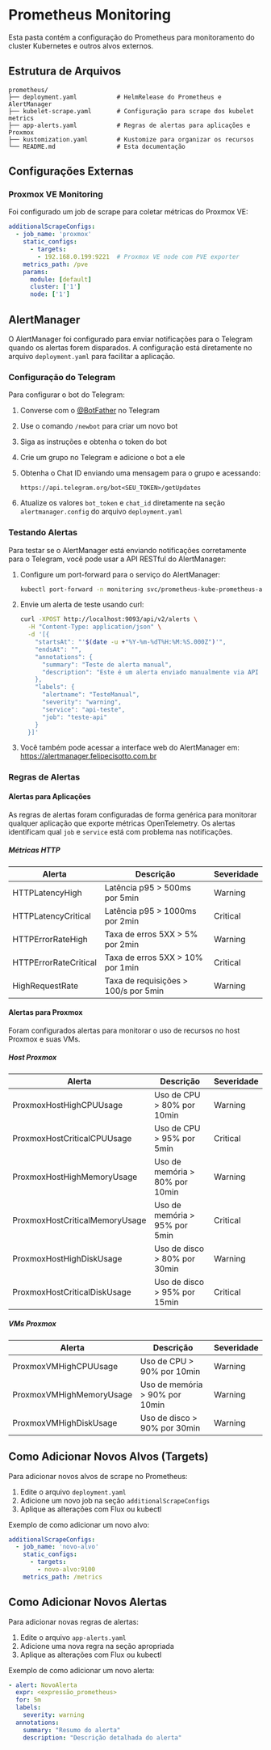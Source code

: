 # Prometheus Monitoring

Esta pasta contém a configuração do Prometheus para monitoramento do cluster Kubernetes e outros alvos externos.

## Estrutura de Arquivos

```text
prometheus/
├── deployment.yaml           # HelmRelease do Prometheus e AlertManager
├── kubelet-scrape.yaml       # Configuração para scrape dos kubelet metrics
├── app-alerts.yaml           # Regras de alertas para aplicações e Proxmox
├── kustomization.yaml        # Kustomize para organizar os recursos
└── README.md                 # Esta documentação
```

## Configurações Externas

### Proxmox VE Monitoring

Foi configurado um job de scrape para coletar métricas do Proxmox VE:

```yaml
additionalScrapeConfigs:
  - job_name: 'proxmox'
    static_configs:
      - targets:
        - 192.168.0.199:9221  # Proxmox VE node com PVE exporter
    metrics_path: /pve
    params:
      module: [default]
      cluster: ['1']
      node: ['1']
```

## AlertManager

O AlertManager foi configurado para enviar notificações para o Telegram quando os alertas forem disparados. A configuração está diretamente no arquivo `deployment.yaml` para facilitar a aplicação.

### Configuração do Telegram

Para configurar o bot do Telegram:

1. Converse com o [@BotFather](https://t.me/botfather) no Telegram
2. Use o comando `/newbot` para criar um novo bot
3. Siga as instruções e obtenha o token do bot
4. Crie um grupo no Telegram e adicione o bot a ele
5. Obtenha o Chat ID enviando uma mensagem para o grupo e acessando:

   ```text
   https://api.telegram.org/bot<SEU_TOKEN>/getUpdates
   ```

6. Atualize os valores `bot_token` e `chat_id` diretamente na seção `alertmanager.config` do arquivo `deployment.yaml`

### Testando Alertas

Para testar se o AlertManager está enviando notificações corretamente para o Telegram, você pode usar a API RESTful do AlertManager:

1. Configure um port-forward para o serviço do AlertManager:
   ```bash
   kubectl port-forward -n monitoring svc/prometheus-kube-prometheus-alertmanager 9093:9093
   ```

2. Envie um alerta de teste usando curl:
   ```bash
   curl -XPOST http://localhost:9093/api/v2/alerts \
     -H "Content-Type: application/json" \
     -d '[{
       "startsAt": "'$(date -u +"%Y-%m-%dT%H:%M:%S.000Z")'",
       "endsAt": "",
       "annotations": {
         "summary": "Teste de alerta manual",
         "description": "Este é um alerta enviado manualmente via API para testar a notificação no Telegram"
       },
       "labels": {
         "alertname": "TesteManual",
         "severity": "warning",
         "service": "api-teste",
         "job": "teste-api"
       }
     }]'
   ```

3. Você também pode acessar a interface web do AlertManager em:
   https://alertmanager.felipecisotto.com.br

### Regras de Alertas

#### Alertas para Aplicações

As regras de alertas foram configuradas de forma genérica para monitorar qualquer aplicação que exporte métricas OpenTelemetry. Os alertas identificam qual `job` e `service` está com problema nas notificações.

##### Métricas HTTP

| Alerta | Descrição | Severidade |
|--------|-----------|------------|
| HTTPLatencyHigh | Latência p95 > 500ms por 5min | Warning |
| HTTPLatencyCritical | Latência p95 > 1000ms por 2min | Critical |
| HTTPErrorRateHigh | Taxa de erros 5XX > 5% por 2min | Warning |
| HTTPErrorRateCritical | Taxa de erros 5XX > 10% por 1min | Critical |
| HighRequestRate | Taxa de requisições > 100/s por 5min | Warning |

#### Alertas para Proxmox

Foram configurados alertas para monitorar o uso de recursos no host Proxmox e suas VMs.

##### Host Proxmox

| Alerta | Descrição | Severidade |
|--------|-----------|------------|
| ProxmoxHostHighCPUUsage | Uso de CPU > 80% por 10min | Warning |
| ProxmoxHostCriticalCPUUsage | Uso de CPU > 95% por 5min | Critical |
| ProxmoxHostHighMemoryUsage | Uso de memória > 80% por 10min | Warning |
| ProxmoxHostCriticalMemoryUsage | Uso de memória > 95% por 5min | Critical |
| ProxmoxHostHighDiskUsage | Uso de disco > 80% por 30min | Warning |
| ProxmoxHostCriticalDiskUsage | Uso de disco > 95% por 15min | Critical |

##### VMs Proxmox

| Alerta | Descrição | Severidade |
|--------|-----------|------------|
| ProxmoxVMHighCPUUsage | Uso de CPU > 90% por 10min | Warning |
| ProxmoxVMHighMemoryUsage | Uso de memória > 90% por 10min | Warning |
| ProxmoxVMHighDiskUsage | Uso de disco > 90% por 30min | Warning |

## Como Adicionar Novos Alvos (Targets)

Para adicionar novos alvos de scrape no Prometheus:

1. Edite o arquivo `deployment.yaml`
2. Adicione um novo job na seção `additionalScrapeConfigs`
3. Aplique as alterações com Flux ou kubectl

Exemplo de como adicionar um novo alvo:

```yaml
additionalScrapeConfigs:
  - job_name: 'novo-alvo'
    static_configs:
      - targets:
        - novo-alvo:9100
    metrics_path: /metrics
```

## Como Adicionar Novos Alertas

Para adicionar novas regras de alertas:

1. Edite o arquivo `app-alerts.yaml`
2. Adicione uma nova regra na seção apropriada
3. Aplique as alterações com Flux ou kubectl

Exemplo de como adicionar um novo alerta:

```yaml
- alert: NovoAlerta
  expr: <expressão_prometheus>
  for: 5m
  labels:
    severity: warning
  annotations:
    summary: "Resumo do alerta"
    description: "Descrição detalhada do alerta"
```
